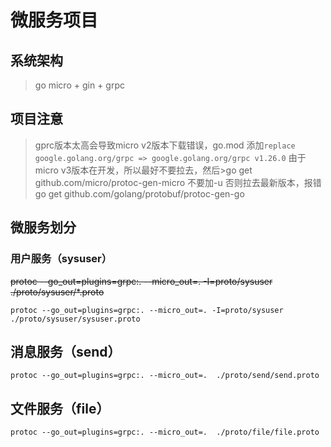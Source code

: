 # 微服务项目

## 系统架构

>go micro + gin + grpc

## 项目注意

>gprc版本太高会导致micro v2版本下载错误，go.mod 添加`replace google.golang.org/grpc => google.golang.org/grpc v1.26.0`
>由于micro v3版本在开发，所以最好不要拉去，然后>go get github.com/micro/protoc-gen-micro 不要加-u 否则拉去最新版本，报错
>go get  github.com/golang/protobuf/protoc-gen-go
## 微服务划分

### 用户服务（sysuser）

~~protoc --go_out=plugins=grpc:. --micro_out=. -I=proto/sysuser ./proto/sysuser/*.proto~~

`protoc --go_out=plugins=grpc:. --micro_out=. -I=proto/sysuser ./proto/sysuser/sysuser.proto`

## 消息服务（send）
`protoc --go_out=plugins=grpc:. --micro_out=.  ./proto/send/send.proto`

## 文件服务（file）
`protoc --go_out=plugins=grpc:. --micro_out=.  ./proto/file/file.proto`